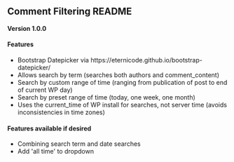 <h2>Comment Filtering README</h2>
<p><strong>Version 1.0.0</strong></p>

<h4>Features</h4>
<ul>
    <li>Bootstrap Datepicker via https://eternicode.github.io/bootstrap-datepicker/</li>
    <li>Allows search by term (searches both authors and comment_content)</li>
    <li>Search by custom range of time (ranging from publication of post to end of current WP day)</li>
    <li>Search by preset range of time (today, one week, one month)</li>
    <li>Uses the current_time of WP install for searches, not server time (avoids inconsistencies in time zones)</li>
</ul>

<h4>Features available if desired</h4>
<ul>
    <li>Combining search term and date searches</li>
    <li>Add 'all time' to dropdown</li>
</ul>